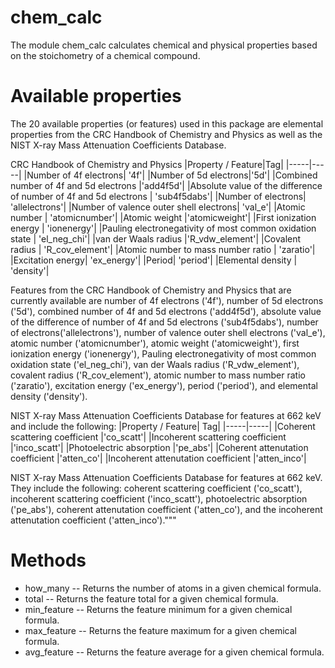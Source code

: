 # chem_calc
The module chem_calc calculates chemical and physical properties based on the stoichometry of a chemical compound.

# Available properties
The 20 available properties (or features) used in this package are elemental properties from the CRC Handbook of Chemistry and Physics as well as the NIST X-ray Mass Attenuation Coefficients Database.


CRC Handbook of Chemistry and Physics
|Property / Feature|Tag|
|-----|-----|
|Number of 4f electrons| '4f'|
|Number of 5d electrons|'5d'|
|Combined number of 4f and 5d electrons |'add4f5d'|
|Absolute value of the difference of number of 4f and 5d electrons | 'sub4f5dabs'|
|Number of electrons| 'allelectrons'|
|Number of valence outer shell electrons| 'val_e'|
|Atomic number | 'atomicnumber'|
|Atomic weight |'atomicweight'|
|First ionization energy | 'ionenergy'|
|Pauling electronegativity of most common oxidation state | 'el_neg_chi'|
|van der Waals radius |'R_vdw_element'|
|Covalent radius | 'R_cov_element'| 
|Atomic number to mass number ratio | 'zaratio'|
|Excitation energy| 'ex_energy'|
|Period| 'period'|
|Elemental density | 'density'|

Features from the CRC Handbook of Chemistry and Physics that are currently available are number of 4f electrons ('4f'), number of 5d electrons ('5d'), combined number of 4f and 5d electrons ('add4f5d'), absolute value of the difference of number of 4f and 5d electrons ('sub4f5dabs'), number of electrons('allelectrons'), number of valence outer shell electrons ('val_e'), atomic number ('atomicnumber'), atomic weight ('atomicweight'), first ionization energy ('ionenergy'), Pauling electronegativity of most common oxidation state ('el_neg_chi'), van der Waals radius ('R_vdw_element'), covalent radius ('R_cov_element'), atomic number to mass number ratio ('zaratio'), excitation energy ('ex_energy'), period ('period'), and elemental density ('density').

NIST X-ray Mass Attenuation Coefficients Database for features at 662 keV and include the following:
|Property / Feature| Tag|
|-----|-----|
|Coherent scattering coefficient |'co_scatt'|
|Incoherent scattering coefficient |'inco_scatt'|
|Photoelectric absorption |'pe_abs'|
|Coherent attenutation coefficient |'atten_co'|
|Incoherent attenutation coefficient |'atten_inco'|

NIST X-ray Mass Attenuation Coefficients Database for features at 662 keV. They include the following: coherent scattering coefficient ('co_scatt'), incoherent scattering coefficient ('inco_scatt'), photoelectric absorption ('pe_abs'), coherent attenutation coefficient ('atten_co'), and the incoherent attenutation coefficient ('atten_inco')."""


# Methods
* how_many -- Returns the number of atoms in a given chemical formula.
* total --  Returns the feature total for a given chemical formula.
* min_feature -- Returns the feature minimum for a given chemical formula.
* max_feature -- Returns the feature maximum for a given chemical formula.
* avg_feature -- Returns the feature average for a given chemical formula.



